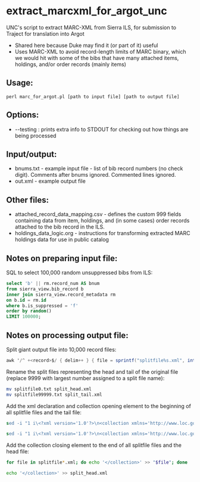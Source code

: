 # extract_marcxml_for_argot_unc
UNC's script to extract MARC-XML from Sierra ILS, for submission to Traject for translation into Argot

- Shared here because Duke may find it (or part of it) useful
- Uses MARC-XML to avoid record-length limits of MARC binary, which we would hit with some of the bibs that have many attached items, holdings, and/or order records (mainly items)

## Usage:
```
perl marc_for_argot.pl [path to input file] [path to output file]
```

## Options:
- --testing : prints extra info to STDOUT for checking out how things are being processed

## Input/output:
- bnums.txt - example input file - list of bib record numbers (no check digit). Comments after bnums ignored. Commented lines ignored.
- out.xml - example output file

## Other files:
- attached_record_data_mapping.csv - defines the custom 999 fields containing data from item, holdings, and (in some cases) order records attached to the bib record in the ILS.
- holdings_data_logic.org - instructions for transforming extracted MARC holdings data for use in public catalog

## Notes on preparing input file: 

SQL to select 100,000 random unsuppressed bibs from ILS:

``` sql
select 'b' || rm.record_num AS bnum
from sierra_view.bib_record b
inner join sierra_view.record_metadata rm
on b.id = rm.id
where b.is_suppressed = 'f'
order by random()
LIMIT 100000;
```
## Notes on processing output file: 
Split giant output file into 10,000 record files: 

``` awk
awk '/^ +<record>$/ { delim++ } { file = sprintf("splitfile%s.xml", int(delim / 10000)); print >> file; }' < output.xml
```

Rename the split files representing the head and tail of the original file (replace 9999 with largest number assigned to a split file name):

``` bash
mv splitfile0.txt split_head.xml
mv splitfile99999.txt split_tail.xml
```

Add the xml declaration and collection opening element to the beginning of all splitfile files and the tail file: 

``` sed
sed -i "1 i\<?xml version='1.0'?>\n<collection xmlns='http://www.loc.gov/MARC21/slim' xmlns:xsi='http://www.w3.org/2001/XMLSchema-instance' xsi:schemaLocation='http://www.loc.gov/MARC21/slim http://www.loc.gov/standards/marcxml/schema/MARC21slim.xsd'>" splitfile*.xml

sed -i "1 i\<?xml version='1.0'?>\n<collection xmlns='http://www.loc.gov/MARC21/slim' xmlns:xsi='http://www.w3.org/2001/XMLSchema-instance' xsi:schemaLocation='http://www.loc.gov/MARC21/slim http://www.loc.gov/standards/marcxml/schema/MARC21slim.xsd'>" split_tail.xml
```

Add the collection closing element to the end of all splitfile files and the head file: 

``` bash
for file in splitfile*.xml; do echo '</collection>' >> "$file"; done

echo '</collection>' >> split_head.xml
```



